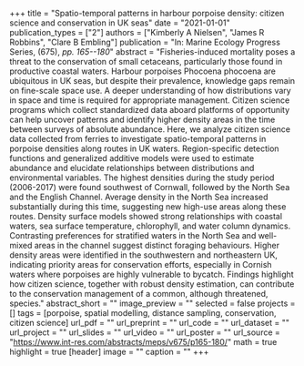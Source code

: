+++
title = "Spatio-temporal patterns in harbour porpoise density: citizen science and conservation in UK seas"
date = "2021-01-01"
publication_types = ["2"]
authors = ["Kimberly A Nielsen", "James R Robbins", "Clare B Embling"]
publication = "In: Marine Ecology Progress Series, (675), _pp. 165--180_"
abstract = "Fisheries-induced mortality poses a threat to the conservation of small cetaceans, particularly those found in productive coastal waters. Harbour porpoises Phocoena phocoena are ubiquitous in UK seas, but despite their prevalence, knowledge gaps remain on fine-scale space use. A deeper understanding of how distributions vary in space and time is required for appropriate management. Citizen science programs which collect standardized data aboard platforms of opportunity can help uncover patterns and identify higher density areas in the time between surveys of absolute abundance. Here, we analyze citizen science data collected from ferries to investigate spatio-temporal patterns in porpoise densities along routes in UK waters. Region-specific detection functions and generalized additive models were used to estimate abundance and elucidate relationships between distributions and environmental variables. The highest densities during the study period (2006-2017) were found southwest of Cornwall, followed by the North Sea and the English Channel. Average density in the North Sea increased substantially during this time, suggesting new high-use areas along these routes. Density surface models showed strong relationships with coastal waters, sea surface temperature, chlorophyll, and water column dynamics. Contrasting preferences for stratified waters in the North Sea and well-mixed areas in the channel suggest distinct foraging behaviours. Higher density areas were identified in the southwestern and northeastern UK, indicating priority areas for conservation efforts, especially in Cornish waters where porpoises are highly vulnerable to bycatch. Findings highlight how citizen science, together with robust density estimation, can contribute to the conservation management of a common, although threatened, species."
abstract_short = ""
image_preview = ""
selected = false
projects = []
tags = [porpoise, spatial modelling, distance sampling, conservation, citizen science]
url_pdf = ""
url_preprint = ""
url_code = ""
url_dataset = ""
url_project = ""
url_slides = ""
url_video = ""
url_poster = ""
url_source = "https://www.int-res.com/abstracts/meps/v675/p165-180/"
math = true
highlight = true
[header]
image = ""
caption = ""
+++
